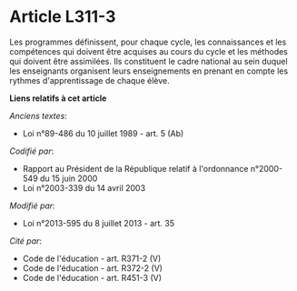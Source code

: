 # Article L311-3

Les programmes définissent, pour chaque cycle, les connaissances et les compétences qui doivent être acquises au cours du
cycle et les méthodes qui doivent être assimilées. Ils constituent le cadre national au sein duquel les enseignants
organisent leurs enseignements en prenant en compte les rythmes d'apprentissage de chaque élève.

**Liens relatifs à cet article**

_Anciens textes_:

  - Loi n°89-486 du 10 juillet 1989 - art. 5 (Ab)

_Codifié par_:

  - Rapport au Président de la République relatif à l'ordonnance n°2000-549 du 15 juin 2000
  - Loi n°2003-339 du 14 avril 2003

_Modifié par_:

  - Loi n°2013-595 du 8 juillet 2013 - art. 35

_Cité par_:

  - Code de l'éducation - art. R371-2 (V)
  - Code de l'éducation - art. R372-2 (V)
  - Code de l'éducation - art. R451-3 (V)

